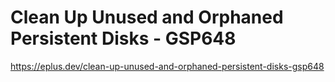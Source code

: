 # Clean Up Unused and Orphaned Persistent Disks - GSP648

<https://eplus.dev/clean-up-unused-and-orphaned-persistent-disks-gsp648>